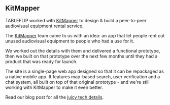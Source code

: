 ## KitMapper

TABLEFLIP worked with [KitMapper](https://kitmapper.com/) to design &amp; build a peer-to-peer audiovisual equipment rental service.

<div class="full">

  The [KitMapper](https://kitmapper.com/) team came to us with an idea: an app that let people rent out unused audiovisual equipment to people who had a use for it.

  We worked out the details with them and delivered a functional prototype, then we built on that prototype over the next few months until they had a product that was ready for launch.

  The site is a single-page web app designed so that it can be repackaged as a native mobile app. It features map-based search, user verification and a chat system, all built on top of that original prototype - and we're still working with KitMapper to make it even better.

  Read our blog post for all the [juicy tech details](https://blog.tableflip.io/client-side-or-server-side-rendering-why-choose-the-story-of-kitmapper/).

</div>

